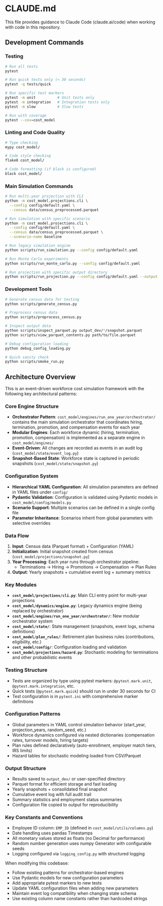 # CLAUDE.md

This file provides guidance to Claude Code (claude.ai/code) when working with code in this repository.

## Development Commands

### Testing
```bash
# Run all tests
pytest

# Run quick tests only (< 30 seconds)
pytest -q tests/quick

# Run specific test markers
pytest -m unit          # Unit tests only
pytest -m integration   # Integration tests only
pytest -m slow          # Slow tests

# Run with coverage
pytest --cov=cost_model
```

### Linting and Code Quality
```bash
# Type checking
mypy cost_model/

# Code style checking
flake8 cost_model/

# Code formatting (if black is configured)
black cost_model/
```

### Main Simulation Commands
```bash
# Run multi-year projection with CLI
python -m cost_model.projections.cli \
  --config config/default.yaml \
  --census data/census_preprocessed.parquet

# Run simulation with specific scenario
python -m cost_model.projections.cli \
  --config config/default.yaml \
  --census data/census_preprocessed.parquet \
  --scenario-name baseline

# Run legacy simulation engine
python scripts/run_simulation.py --config config/default.yaml

# Run Monte Carlo experiments
python scripts/run_monte_carlo.py --config config/default.yaml

# Run projection with specific output directory
python scripts/run_projection.py --config config/default.yaml --output output_dev/
```

### Development Tools
```bash
# Generate census data for testing
python scripts/generate_census.py

# Preprocess census data
python scripts/preprocess_census.py

# Inspect output data
python scripts/inspect_parquet.py output_dev/*/snapshot.parquet
python scripts/view_parquet_contents.py path/to/file.parquet

# Debug configuration loading
python debug_config_loading.py

# Quick sanity check
python scripts/smoke_run.py
```

## Architecture Overview

This is an event-driven workforce cost simulation framework with the following key architectural patterns:

### Core Engine Structure
- **Orchestrator Pattern**: `cost_model/engines/run_one_year/orchestrator/` contains the main simulation orchestrator that coordinates hiring, termination, promotion, and compensation events for each year
- **Modular Engines**: Each workforce dynamic (hiring, termination, promotion, compensation) is implemented as a separate engine in `cost_model/engines/`
- **Event-Driven**: All changes are recorded as events in an audit log (`cost_model/state/event_log.py`)
- **Snapshot-Based State**: Workforce state is captured in periodic snapshots (`cost_model/state/snapshot.py`)

### Configuration System
- **Hierarchical YAML Configuration**: All simulation parameters are defined in YAML files under `config/`
- **Pydantic Validation**: Configuration is validated using Pydantic models in `cost_model/config/models.py`
- **Scenario Support**: Multiple scenarios can be defined in a single config file
- **Parameter Inheritance**: Scenarios inherit from global parameters with selective overrides

### Data Flow
1. **Input**: Census data (Parquet format) + Configuration (YAML)
2. **Initialization**: Initial snapshot created from census (`cost_model/projections/snapshot.py`)
3. **Year Processing**: Each year runs through orchestrator pipeline:
   - Terminations → Hiring → Promotions → Compensation → Plan Rules
4. **Output**: Yearly snapshots + cumulative event log + summary metrics

### Key Modules
- **`cost_model/projections/cli.py`**: Main CLI entry point for multi-year projections
- **`cost_model/dynamics/engine.py`**: Legacy dynamics engine (being replaced by orchestrator)
- **`cost_model/engines/run_one_year/orchestrator/`**: New modular orchestrator system
- **`cost_model/state/`**: State management (snapshots, event logs, schema definitions)
- **`cost_model/plan_rules/`**: Retirement plan business rules (contributions, eligibility, etc.)
- **`cost_model/config/`**: Configuration loading and validation
- **`cost_model/projections/hazard.py`**: Stochastic modeling for terminations and other probabilistic events

### Testing Structure
- Tests are organized by type using pytest markers: `@pytest.mark.unit`, `@pytest.mark.integration`, etc.
- Quick tests (`@pytest.mark.quick`) should run in under 30 seconds for CI
- Test configuration is in `pytest.ini` with comprehensive marker definitions

### Configuration Patterns
- Global parameters in YAML control simulation behavior (start_year, projection_years, random_seed, etc.)
- Workforce dynamics configured via nested dictionaries (compensation rates, turnover models, hiring targets)
- Plan rules defined declaratively (auto-enrollment, employer match tiers, IRS limits)
- Hazard tables for stochastic modeling loaded from CSV/Parquet

### Output Structure
- Results saved to `output_dev/` or user-specified directory
- Parquet format for efficient storage and fast loading
- Yearly snapshots + consolidated final snapshot
- Cumulative event log with full audit trail
- Summary statistics and employment status summaries
- Configuration file copied to output for reproducibility

### Key Constants and Conventions
- Employee ID column: `EMP_ID` (defined in `cost_model/utils/columns.py`)
- Date handling uses pandas Timestamps
- All monetary values stored as floats (no Decimal for performance)
- Random number generation uses numpy Generator with configurable seeds
- Logging configured via `logging_config.py` with structured logging

When modifying this codebase:
- Follow existing patterns for orchestrator-based engines
- Use Pydantic models for new configuration parameters
- Add appropriate pytest markers to new tests
- Update YAML configuration files when adding new parameters
- Maintain event log compatibility when changing state schema
- Use existing column name constants rather than hardcoded strings